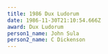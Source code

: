 ```yaml
---
title: 1986 Dux Ludorum
date: 1986-11-30T21:10:54.666Z
award: Dux Ludorum
person1_name: John Sula
person2_name: C Dickenson
---
```


